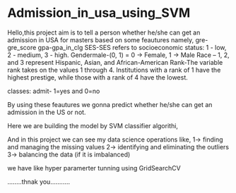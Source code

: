 # Admission_in_usa_using_SVM

Hello,this project aim is to tell a person whether he/she can get an admission in USA for masters based on some feautures namely,
gre-gre_score
gpa-gpa_in_clg
SES-SES refers to socioeconomic status: 1 - low, 2 - medium, 3 - high.
Gendermale-(0, 1) = 0 -> Female, 1 -> Male
Race – 1, 2, and 3 represent Hispanic, Asian, and African-American
Rank-The variable rank takes on the values 1 through 4. Institutions with a rank of 1 have the highest prestige, while those with a rank of 4 have the lowest.

classes:
admit- 1=yes and 0=no

By using these feautures we gonna predict whether he/she can get an admission in the US or not.

Here we are building the model by SVM classifier algorithi,

And in this project we can see my data science operations like,
1-> finding and managing the missing values
2-> identifying and eliminating the outliers
3-> balancing the data (if it is imbalanced)

we have like hyper paramerter tunning using GridSearchCV

........thnak you...........
